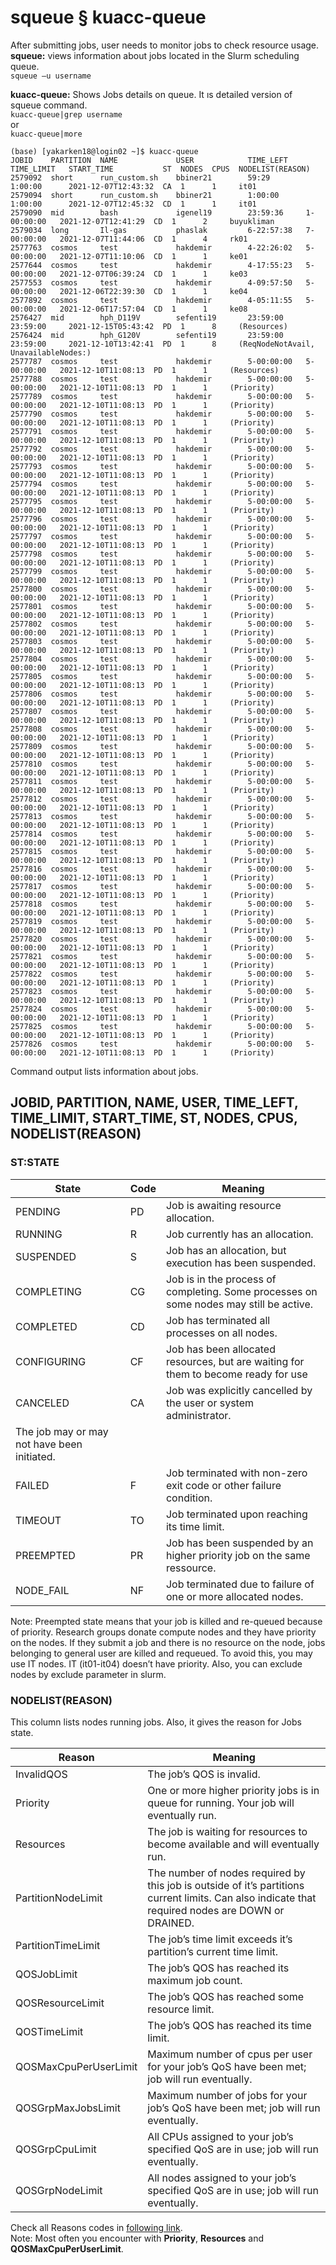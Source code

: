 # squeue § kuacc-queue

After submitting jobs, user needs to monitor jobs to check resource usage.
**squeue:** views information about jobs located in the Slurm scheduling queue.<br>
`squeue –u username`<br>

**kuacc-queue:** Shows Jobs details on queue. It ıs detailed version of squeue command.<br>
`kuacc-queue|grep username`<br>
or<br>
`kuacc-queue|more`<br>

```
(base) [yakarken18@login02 ~]$ kuacc-queue
JOBID    PARTITION  NAME             USER            TIME_LEFT    TIME_LIMIT   START_TIME           ST  NODES  CPUS  NODELIST(REASON)
2579092  short      run_custom.sh    bbiner21        59:29        1:00:00      2021-12-07T12:43:32  CA  1      1     it01
2579094  short      run_custom.sh    bbiner21        1:00:00      1:00:00      2021-12-07T12:45:32  CD  1      1     it01
2579090  mid        bash             igenel19        23:59:36     1-00:00:00   2021-12-07T12:41:29  CD  1      2     buyukliman
2579034  long       Il-gas           phaslak         6-22:57:38   7-00:00:00   2021-12-07T11:44:06  CD  1      4     rk01
2577763  cosmos     test             hakdemir        4-22:26:02   5-00:00:00   2021-12-07T11:10:06  CD  1      1     ke01
2577644  cosmos     test             hakdemir        4-17:55:23   5-00:00:00   2021-12-07T06:39:24  CD  1      1     ke03
2577553  cosmos     test             hakdemir        4-09:57:50   5-00:00:00   2021-12-06T22:39:30  CD  1      1     ke04
2577892  cosmos     test             hakdemir        4-05:11:55   5-00:00:00   2021-12-06T17:57:04  CD  1      1     ke08
2576427  mid        hph_D119V        sefenti19       23:59:00     23:59:00     2021-12-15T05:43:42  PD  1      8     (Resources)
2576424  mid        hph_G120V        sefenti19       23:59:00     23:59:00     2021-12-10T13:42:41  PD  1      8     (ReqNodeNotAvail, UnavailableNodes:)
2577787  cosmos     test             hakdemir        5-00:00:00   5-00:00:00   2021-12-10T11:08:13  PD  1      1     (Resources)
2577788  cosmos     test             hakdemir        5-00:00:00   5-00:00:00   2021-12-10T11:08:13  PD  1      1     (Priority)
2577789  cosmos     test             hakdemir        5-00:00:00   5-00:00:00   2021-12-10T11:08:13  PD  1      1     (Priority)
2577790  cosmos     test             hakdemir        5-00:00:00   5-00:00:00   2021-12-10T11:08:13  PD  1      1     (Priority)
2577791  cosmos     test             hakdemir        5-00:00:00   5-00:00:00   2021-12-10T11:08:13  PD  1      1     (Priority)
2577792  cosmos     test             hakdemir        5-00:00:00   5-00:00:00   2021-12-10T11:08:13  PD  1      1     (Priority)
2577793  cosmos     test             hakdemir        5-00:00:00   5-00:00:00   2021-12-10T11:08:13  PD  1      1     (Priority)
2577794  cosmos     test             hakdemir        5-00:00:00   5-00:00:00   2021-12-10T11:08:13  PD  1      1     (Priority)
2577795  cosmos     test             hakdemir        5-00:00:00   5-00:00:00   2021-12-10T11:08:13  PD  1      1     (Priority)
2577796  cosmos     test             hakdemir        5-00:00:00   5-00:00:00   2021-12-10T11:08:13  PD  1      1     (Priority)
2577797  cosmos     test             hakdemir        5-00:00:00   5-00:00:00   2021-12-10T11:08:13  PD  1      1     (Priority)
2577798  cosmos     test             hakdemir        5-00:00:00   5-00:00:00   2021-12-10T11:08:13  PD  1      1     (Priority)
2577799  cosmos     test             hakdemir        5-00:00:00   5-00:00:00   2021-12-10T11:08:13  PD  1      1     (Priority)
2577800  cosmos     test             hakdemir        5-00:00:00   5-00:00:00   2021-12-10T11:08:13  PD  1      1     (Priority)
2577801  cosmos     test             hakdemir        5-00:00:00   5-00:00:00   2021-12-10T11:08:13  PD  1      1     (Priority)
2577802  cosmos     test             hakdemir        5-00:00:00   5-00:00:00   2021-12-10T11:08:13  PD  1      1     (Priority)
2577803  cosmos     test             hakdemir        5-00:00:00   5-00:00:00   2021-12-10T11:08:13  PD  1      1     (Priority)
2577804  cosmos     test             hakdemir        5-00:00:00   5-00:00:00   2021-12-10T11:08:13  PD  1      1     (Priority)
2577805  cosmos     test             hakdemir        5-00:00:00   5-00:00:00   2021-12-10T11:08:13  PD  1      1     (Priority)
2577806  cosmos     test             hakdemir        5-00:00:00   5-00:00:00   2021-12-10T11:08:13  PD  1      1     (Priority)
2577807  cosmos     test             hakdemir        5-00:00:00   5-00:00:00   2021-12-10T11:08:13  PD  1      1     (Priority)
2577808  cosmos     test             hakdemir        5-00:00:00   5-00:00:00   2021-12-10T11:08:13  PD  1      1     (Priority)
2577809  cosmos     test             hakdemir        5-00:00:00   5-00:00:00   2021-12-10T11:08:13  PD  1      1     (Priority)
2577810  cosmos     test             hakdemir        5-00:00:00   5-00:00:00   2021-12-10T11:08:13  PD  1      1     (Priority)
2577811  cosmos     test             hakdemir        5-00:00:00   5-00:00:00   2021-12-10T11:08:13  PD  1      1     (Priority)
2577812  cosmos     test             hakdemir        5-00:00:00   5-00:00:00   2021-12-10T11:08:13  PD  1      1     (Priority)
2577813  cosmos     test             hakdemir        5-00:00:00   5-00:00:00   2021-12-10T11:08:13  PD  1      1     (Priority)
2577814  cosmos     test             hakdemir        5-00:00:00   5-00:00:00   2021-12-10T11:08:13  PD  1      1     (Priority)
2577815  cosmos     test             hakdemir        5-00:00:00   5-00:00:00   2021-12-10T11:08:13  PD  1      1     (Priority)
2577816  cosmos     test             hakdemir        5-00:00:00   5-00:00:00   2021-12-10T11:08:13  PD  1      1     (Priority)
2577817  cosmos     test             hakdemir        5-00:00:00   5-00:00:00   2021-12-10T11:08:13  PD  1      1     (Priority)
2577818  cosmos     test             hakdemir        5-00:00:00   5-00:00:00   2021-12-10T11:08:13  PD  1      1     (Priority)
2577819  cosmos     test             hakdemir        5-00:00:00   5-00:00:00   2021-12-10T11:08:13  PD  1      1     (Priority)
2577820  cosmos     test             hakdemir        5-00:00:00   5-00:00:00   2021-12-10T11:08:13  PD  1      1     (Priority)
2577821  cosmos     test             hakdemir        5-00:00:00   5-00:00:00   2021-12-10T11:08:13  PD  1      1     (Priority)
2577822  cosmos     test             hakdemir        5-00:00:00   5-00:00:00   2021-12-10T11:08:13  PD  1      1     (Priority)
2577823  cosmos     test             hakdemir        5-00:00:00   5-00:00:00   2021-12-10T11:08:13  PD  1      1     (Priority)
2577824  cosmos     test             hakdemir        5-00:00:00   5-00:00:00   2021-12-10T11:08:13  PD  1      1     (Priority)
2577825  cosmos     test             hakdemir        5-00:00:00   5-00:00:00   2021-12-10T11:08:13  PD  1      1     (Priority)
2577826  cosmos     test             hakdemir        5-00:00:00   5-00:00:00   2021-12-10T11:08:13  PD  1      1     (Priority)
```

Command output lists information about jobs.

## JOBID, PARTITION, NAME, USER, TIME_LEFT, TIME_LIMIT, START_TIME, ST, NODES, CPUS, NODELIST(REASON)
### ST:STATE

|State|	Code|	Meaning|
| ------| ------------ | ----- |
|PENDING|	PD|	Job is awaiting resource allocation.|
|RUNNING|	R|	Job currently has an allocation.|
|SUSPENDED|	S|	Job has an allocation, but execution has been suspended.|
|COMPLETING|	CG|	Job is in the process of completing. Some processes on some nodes may still be active.|
|COMPLETED|	CD|	Job has terminated all processes on all nodes.|
|CONFIGURING|	CF|	 Job has been allocated resources, but are waiting for them to become ready for use|
|CANCELED|	CA|	Job was explicitly cancelled by the user or system administrator.
The job may or may not have been initiated.|
|FAILED|	F|	Job terminated with non-zero exit code or other failure condition.|
|TIMEOUT|	TO|	Job terminated upon reaching its time limit.|
|PREEMPTED|	PR|	Job has been suspended by an higher priority job on the same ressource.|
|NODE_FAIL|	NF|	Job terminated due to failure of one or more allocated nodes.|

Note: Preempted state means that your job is killed and re-queued because of priority. Research groups donate compute nodes and they have priority on the nodes. If they submit a job and there is no resource on the node, jobs belonging to general user are killed and requeued. To avoid this, you may use IT nodes. IT (it01-it04) doesn’t have priority. Also, you can exclude nodes by exclude parameter in slurm.


###  NODELIST(REASON) 
This column lists nodes running jobs. Also, it gives the reason for Jobs state.

|Reason|	Meaning|
| ------| ------------ |
|InvalidQOS|	The job’s QOS is invalid.|
|Priority|	One or more higher priority jobs is in queue for running. Your job will eventually run.|
|Resources|	The job is waiting for resources to become available and will eventually run.|
|PartitionNodeLimit|	The number of nodes required by this job is outside of it’s partitions current limits. Can also indicate that required nodes are DOWN or DRAINED.|
|PartitionTimeLimit|	The job’s time limit exceeds it’s partition’s current time limit.|
|QOSJobLimit|	The job’s QOS has reached its maximum job count.|
|QOSResourceLimit|	The job’s QOS has reached some resource limit.|
|QOSTimeLimit|	The job’s QOS has reached its time limit.|
|QOSMaxCpuPerUserLimit|	Maximum number of cpus per user for your job’s QoS have been met; job will run eventually.|
|QOSGrpMaxJobsLimit|	Maximum number of jobs for your job’s QoS have been met; job will run eventually.|
|QOSGrpCpuLimit|	All CPUs assigned to your job’s specified QoS are in use; job will run eventually.|
|QOSGrpNodeLimit|	All nodes assigned to your job’s specified QoS are in use; job will run eventually.|
 
Check all Reasons codes in [following link](https://slurm.schedmd.com/squeue.html#lbAF).<br>
Note: Most often you encounter with **Priority**, **Resources** and **QOSMaxCpuPerUserLimit**.
